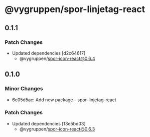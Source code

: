 # @vygruppen/spor-linjetag-react

## 0.1.1

### Patch Changes

- Updated dependencies [d2c64617]
  - @vygruppen/spor-icon-react@0.6.4

## 0.1.0

### Minor Changes

- 6c05d5ac: Add new package - spor-linjetag-react

### Patch Changes

- Updated dependencies [13e5bd03]
  - @vygruppen/spor-icon-react@0.6.3
